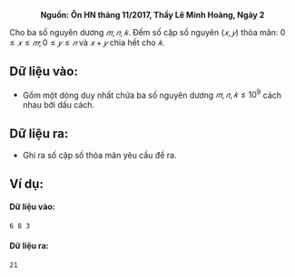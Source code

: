 **<center>Nguồn: Ôn HN tháng 11/2017, Thầy Lê Minh Hoàng, Ngày 2</center>**

Cho ba số nguyên dương $𝑚, 𝑛, 𝑘$. Đếm số cặp số nguyên $(𝑥, 𝑦)$ thỏa mãn: $0 ≤ 𝑥 ≤ 𝑚; 0 ≤ 𝑦 ≤ 𝑛$ và $𝑥 + 𝑦$ chia hết 
cho $𝑘$.

## Dữ liệu vào:
- Gồm một dòng duy nhất chứa ba số nguyên dương $𝑚, 𝑛, 𝑘 ≤ 10^9$ cách nhau bởi dấu cách.

## Dữ liệu ra:
- Ghi ra số cặp số thỏa mãn yêu cầu đề ra.

## Ví dụ:
#### Dữ liệu vào:
```
6 8 3
```

#### Dữ liệu ra:
```
21
```